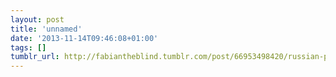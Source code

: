 ```yaml
---
layout: post
title: 'unnamed'
date: '2013-11-14T09:46:08+01:00'
tags: []
tumblr_url: http://fabiantheblind.tumblr.com/post/66953498420/russian-police-get-lucky
---
```

